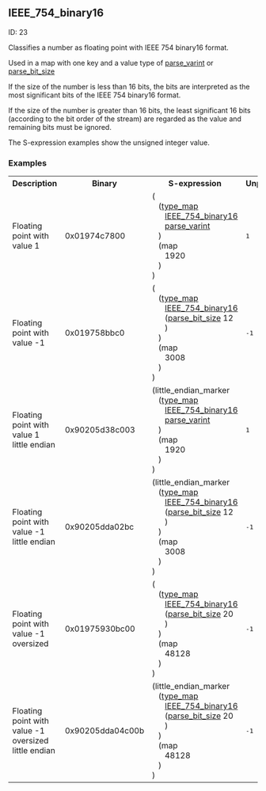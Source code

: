 ## IEEE_754_binary16

ID: 23

Classifies a number as floating point with IEEE 754 binary16 format.

Used in a map with one key and a value type of [parse_varint](./parse_varint.md) or [parse_bit_size](./parse_bit_size.md)

If the size of the number is less than 16 bits, the bits are interpreted as the most significant bits of the IEEE 754 binary16 format.

If the size of the number is greater than 16 bits, the least significant 16 bits (according to the bit order of the stream) are regarded as the value and remaining bits must be ignored.

The S-expression examples show the unsigned integer value.

### Examples

<table><tr><th>Description</th><th>Binary</th><th>S-expression</th><th>Unpacked</th></tr><tr><td>Floating point with value 1</td><td>0x01974c7800</td><td>(<br>&nbsp;&nbsp;&nbsp;(<a href="./type_map.md">type_map</a> <br>&nbsp;&nbsp;&nbsp;&nbsp;&nbsp;&nbsp;<a href="./IEEE_754_binary16.md">IEEE_754_binary16</a> <br>&nbsp;&nbsp;&nbsp;&nbsp;&nbsp;&nbsp;<a href="./parse_varint.md">parse_varint</a><br>&nbsp;&nbsp;&nbsp;) <br>&nbsp;&nbsp;&nbsp;(map <br>&nbsp;&nbsp;&nbsp;&nbsp;&nbsp;&nbsp;1920<br>&nbsp;&nbsp;&nbsp;)<br>)</td><td><pre>1</pre></td>
<tr><td>Floating point with value -1</td><td>0x019758bbc0</td><td>(<br>&nbsp;&nbsp;&nbsp;(<a href="./type_map.md">type_map</a> <br>&nbsp;&nbsp;&nbsp;&nbsp;&nbsp;&nbsp;<a href="./IEEE_754_binary16.md">IEEE_754_binary16</a> <br>&nbsp;&nbsp;&nbsp;&nbsp;&nbsp;&nbsp;(<a href="./parse_bit_size.md">parse_bit_size</a> 12<br>&nbsp;&nbsp;&nbsp;&nbsp;&nbsp;&nbsp;)<br>&nbsp;&nbsp;&nbsp;) <br>&nbsp;&nbsp;&nbsp;(map <br>&nbsp;&nbsp;&nbsp;&nbsp;&nbsp;&nbsp;3008<br>&nbsp;&nbsp;&nbsp;)<br>)</td><td><pre>-1</pre></td>
<tr><td>Floating point with value 1 little endian</td><td>0x90205d38c003</td><td>(little_endian_marker <br>&nbsp;&nbsp;&nbsp;(<a href="./type_map.md">type_map</a> <br>&nbsp;&nbsp;&nbsp;&nbsp;&nbsp;&nbsp;<a href="./IEEE_754_binary16.md">IEEE_754_binary16</a> <br>&nbsp;&nbsp;&nbsp;&nbsp;&nbsp;&nbsp;<a href="./parse_varint.md">parse_varint</a><br>&nbsp;&nbsp;&nbsp;) <br>&nbsp;&nbsp;&nbsp;(map <br>&nbsp;&nbsp;&nbsp;&nbsp;&nbsp;&nbsp;1920<br>&nbsp;&nbsp;&nbsp;)<br>)</td><td><pre>1</pre></td>
<tr><td>Floating point with value -1 little endian</td><td>0x90205dda02bc</td><td>(little_endian_marker <br>&nbsp;&nbsp;&nbsp;(<a href="./type_map.md">type_map</a> <br>&nbsp;&nbsp;&nbsp;&nbsp;&nbsp;&nbsp;<a href="./IEEE_754_binary16.md">IEEE_754_binary16</a> <br>&nbsp;&nbsp;&nbsp;&nbsp;&nbsp;&nbsp;(<a href="./parse_bit_size.md">parse_bit_size</a> 12<br>&nbsp;&nbsp;&nbsp;&nbsp;&nbsp;&nbsp;)<br>&nbsp;&nbsp;&nbsp;) <br>&nbsp;&nbsp;&nbsp;(map <br>&nbsp;&nbsp;&nbsp;&nbsp;&nbsp;&nbsp;3008<br>&nbsp;&nbsp;&nbsp;)<br>)</td><td><pre>-1</pre></td>
<tr><td>Floating point with value -1 oversized</td><td>0x01975930bc00</td><td>(<br>&nbsp;&nbsp;&nbsp;(<a href="./type_map.md">type_map</a> <br>&nbsp;&nbsp;&nbsp;&nbsp;&nbsp;&nbsp;<a href="./IEEE_754_binary16.md">IEEE_754_binary16</a> <br>&nbsp;&nbsp;&nbsp;&nbsp;&nbsp;&nbsp;(<a href="./parse_bit_size.md">parse_bit_size</a> 20<br>&nbsp;&nbsp;&nbsp;&nbsp;&nbsp;&nbsp;)<br>&nbsp;&nbsp;&nbsp;) <br>&nbsp;&nbsp;&nbsp;(map <br>&nbsp;&nbsp;&nbsp;&nbsp;&nbsp;&nbsp;48128<br>&nbsp;&nbsp;&nbsp;)<br>)</td><td><pre>-1</pre></td>
<tr><td>Floating point with value -1 oversized little endian</td><td>0x90205dda04c00b</td><td>(little_endian_marker <br>&nbsp;&nbsp;&nbsp;(<a href="./type_map.md">type_map</a> <br>&nbsp;&nbsp;&nbsp;&nbsp;&nbsp;&nbsp;<a href="./IEEE_754_binary16.md">IEEE_754_binary16</a> <br>&nbsp;&nbsp;&nbsp;&nbsp;&nbsp;&nbsp;(<a href="./parse_bit_size.md">parse_bit_size</a> 20<br>&nbsp;&nbsp;&nbsp;&nbsp;&nbsp;&nbsp;)<br>&nbsp;&nbsp;&nbsp;) <br>&nbsp;&nbsp;&nbsp;(map <br>&nbsp;&nbsp;&nbsp;&nbsp;&nbsp;&nbsp;48128<br>&nbsp;&nbsp;&nbsp;)<br>)</td><td><pre>-1</pre></td></table>